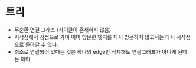 # 트리

- 무순환 연결 그래프 (사이클이 존재하지 않음)
- 시작점에서 정점으로 가며 이미 방문한 엣지를 다시 방문하지 않고서는 다시 시작점으로 돌아갈 수 없다.
- 최소로 연결되어 있다는 것은 하나의 edge만 삭제해도 연결그래프가 아니게 된다는 의미
